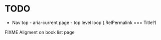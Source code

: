 # TODO

- Nav top - aria-current page - top level loop (.RelPermalink === Title?)


FIXME
Aligment on book list page
